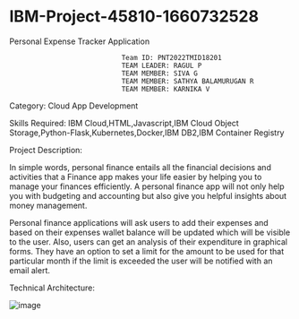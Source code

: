 # IBM-Project-45810-1660732528
Personal Expense Tracker Application
                                
                                Team ID: PNT2022TMID18201
                                TEAM LEADER: RAGUL P
                                TEAM MEMBER: SIVA G
                                TEAM MEMBER: SATHYA BALAMURUGAN R
                                TEAM MEMBER: KARNIKA V

Category: Cloud App Development

Skills Required:
IBM Cloud,HTML,Javascript,IBM Cloud Object Storage,Python-Flask,Kubernetes,Docker,IBM DB2,IBM Container Registry

Project Description:


In simple words, personal finance entails all the financial decisions and activities that a Finance app makes your life easier by helping you to manage your finances efficiently. A personal finance app will not only help you with budgeting and accounting but also give you helpful insights about money management.


Personal finance applications will ask users to add their expenses and based on their expenses wallet balance will be updated which will be visible to the user.  Also, users can get an analysis of their expenditure in graphical forms. They have an option to set a limit for the amount to be used for that particular month if the limit is exceeded the user will be notified with an email alert.

Technical Architecture:

![image](https://user-images.githubusercontent.com/66929382/201729194-f169091f-db50-472d-835f-b0e0aa60a876.png)

